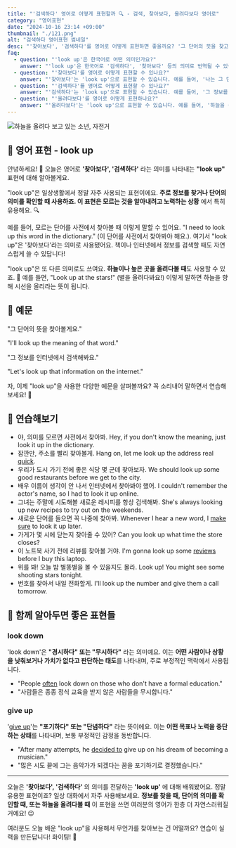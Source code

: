 ```yaml
---
title: "'검색하다' 영어로 어떻게 표현할까 🔍 - 검색, 찾아보다, 올려다보다 영어로"
category: "영어표현"
date: "2024-10-16 23:14 +09:00"
thumbnail: "./121.png"
alt: "검색하다 영어표현 썸네일"
desc: "'찾아보다', '검색하다'를 영어로 어떻게 표현하면 좋을까요? '그 단어의 뜻을 찾고 있어', '그 정보를 인터넷에서 검색해봐요' 등을 영어로 표현하는 법을 배워봅시다. 다양한 예문을 통해서 연습하고 본인의 표현으로 만들어 보세요."
faq:
  - question: "'look up'은 한국어로 어떤 의미인가요?"
    answer: "'look up'은 한국어로 '검색하다', '찾아보다' 등의 의미로 번역될 수 있습니다."
  - question: "'찾아보다'를 영어로 어떻게 표현할 수 있나요?"
    answer: "'찾아보다'는 'look up'으로 표현할 수 있습니다. 예를 들어, '나는 그 단어의 뜻을 찾아보고 있어'는 'I am looking up the meaning of that word'로 말할 수 있습니다."
  - question: "'검색하다'를 영어로 어떻게 표현할 수 있나요?"
    answer: "'검색하다'는 'look up'으로 표현할 수 있습니다. 예를 들어, '그 정보를 인터넷에서 검색해봐요'는 'Let's look up that information on the internet'로 말할 수 있습니다."
  - question: "'올려다보다'를 영어로 어떻게 표현하나요?"
    answer: "'올려다보다'는 'look up'으로 표현할 수 있습니다. 예를 들어, '하늘을 올려다보세요'는 'Look up at the sky'로 말할 수 있습니다. 이 경우 'look up'은 시선을 위로 향하는 물리적인 동작을 의미합니다."
---
```


![하늘을 올려다 보고 있는 소년, 자전거](./121-1.jpeg)

## 🌟 영어 표현 - look up

안녕하세요! 👋 오늘은 영어로 **'찾아보다', '검색하다'** 라는 의미를 나타내는 **"look up"** 표현에 대해 알아볼게요.

"look up"은 일상생활에서 정말 자주 사용되는 표현이에요. **주로 정보를 찾거나 단어의 의미를 확인할 때 사용하죠. 이 표현은 모르는 것을 알아내려고 노력하는 상황** 에서 특히 유용해요. 🔍

예를 들어, 모르는 단어를 사전에서 찾아볼 때 이렇게 말할 수 있어요. "I need to look up this word in the dictionary." (이 단어를 사전에서 찾아봐야 해요.). 여기서 "look up"은 '찾아보다'라는 의미로 사용됐어요. 책이나 인터넷에서 정보를 검색할 때도 자연스럽게 쓸 수 있답니다!

"look up"은 또 다른 의미로도 쓰여요. **하늘이나 높은 곳을 올려다볼 때**도 사용할 수 있죠. 🌟 예를 들면, "Look up at the stars!" (별을 올려다봐요!) 이렇게 말하면 하늘을 향해 시선을 올리라는 뜻이 됩니다.

## 📖 예문

"그 단어의 뜻을 찾아볼게요."

"I'll look up the meaning of that word."

"그 정보를 인터넷에서 검색해봐요."

"Let's look up that information on the internet."

자, 이제 "look up"을 사용한 다양한 예문을 살펴볼까요? 꼭 소리내어 말하면서 연습해보세요! 🚀

## 💬 연습해보기

<ul data-interactive-list>
  <li data-interactive-item>
    <span data-toggler>야, 의미를 모르면 사전에서 찾아봐.</span>
    <span data-answer>Hey, if you don't know the meaning, just look it up in the dictionary.</span>
  </li>
  <li data-interactive-item>
    <span data-toggler>잠깐만, 주소를 빨리 찾아볼게.</span>
    <span data-answer>Hang on, let me look up the address real <a href="/blog/in-english/439.quick/">quick</a>.</span>
  </li>
  <li data-interactive-item>
    <span data-toggler>우리가 도시 가기 전에 좋은 식당 몇 군데 찾아보자.</span>
    <span data-answer>We should look up some good restaurants before we get to the city.</span>
  </li>
  <li data-interactive-item>
    <span data-toggler>배우 이름이 생각이 안 나서 인터넷에서 찾아봐야 했어.</span>
    <span data-answer>I couldn't remember the actor's name, so I had to look it up online.</span>
  </li>
  <li data-interactive-item>
    <span data-toggler>그녀는 주말에 시도해볼 새로운 레시피를 항상 검색해봐.</span>
    <span data-answer>She's always looking up new recipes to try out on the weekends.</span>
  </li>
  <li data-interactive-item>
    <span data-toggler>새로운 단어를 들으면 꼭 나중에 찾아봐.</span>
    <span data-answer>Whenever I hear a new word, I <a href="/blog/in-english/232.make-sure/">make sure</a> to look it up later.</span>
  </li>
  <li data-interactive-item>
    <span data-toggler>가게가 몇 시에 닫는지 찾아줄 수 있어?</span>
    <span data-answer>Can you look up what time the store closes?</span>
  </li>
  <li data-interactive-item>
    <span data-toggler>이 노트북 사기 전에 리뷰를 찾아볼 거야.</span>
    <span data-answer>I'm gonna look up some <a href="/blog/in-english/251.review/">reviews</a> before I buy this laptop.</span>
  </li>
  <li data-interactive-item>
    <span data-toggler>위를 봐! 오늘 밤 별똥별을 볼 수 있을지도 몰라.</span>
    <span data-answer>Look up! You might see some shooting stars tonight.</span>
  </li>
  <li data-interactive-item>
    <span data-toggler>번호를 찾아서 내일 전화할게.</span>
    <span data-answer>I'll look up the number and give them a call tomorrow.</span>
  </li>
</ul>

## 🤝 함께 알아두면 좋은 표현들

### look down

'look down'은 **"경시하다" 또는 "무시하다"** 라는 의미예요. 이는 **어떤 사람이나 상황을 낮춰보거나 가치가 없다고 판단하는 태도**를 나타내며, 주로 부정적인 맥락에서 사용됩니다.

- "People <a href="/blog/in-english/326.often/">often</a> look down on those who don't have a formal education."
- "사람들은 종종 정식 교육을 받지 않은 사람들을 무시합니다."

### give up

'[give up](/blog/vocab-1/046.give-up/)'는 **"포기하다" 또는 "단념하다"** 라는 뜻이에요. 이는 **어떤 목표나 노력을 중단하는 상태**를 나타내며, 보통 부정적인 감정을 동반합니다.

- "After many attempts, he [decided to](/blog/in-english/062.decide-to/) give up on his dream of becoming a musician."
- "많은 시도 끝에 그는 음악가가 되겠다는 꿈을 포기하기로 결정했습니다."

---

오늘은 **'찾아보다', '검색하다'** 의 의미를 전달하는 **'look up'** 에 대해 배워봤어요. 정말 유용한 표현이죠? 일상 대화에서 자주 사용해보세요. **정보를 찾을 때, 단어의 의미를 확인할 때, 또는 하늘을 올려다볼 때** 이 표현을 쓰면 여러분의 영어가 한층 더 자연스러워질 거예요! 😉

여러분도 오늘 배운 "look up"을 사용해서 무언가를 찾아보는 건 어떨까요? 연습이 실력을 만든답니다! 화이팅! 💪
